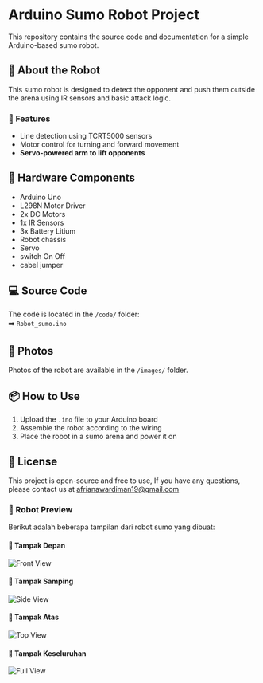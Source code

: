 # Arduino Sumo Robot Project

This repository contains the source code and documentation for a simple Arduino-based sumo robot.

## 🤖 About the Robot
This sumo robot is designed to detect the opponent and push them outside the arena using IR sensors and basic attack logic.

### 🧠 Features
- Line detection using TCRT5000 sensors
- Motor control for turning and forward movement
- **Servo-powered arm to lift opponents**

## 🔧 Hardware Components
- Arduino Uno
- L298N Motor Driver
- 2x DC Motors
- 1x IR Sensors
- 3x Battery Litium 
- Robot chassis
- Servo
- switch On Off
- cabel jumper

## 💻 Source Code
The code is located in the `/code/` folder:  
➡️ `Robot_sumo.ino`

## 📸 Photos
Photos of the robot are available in the `/images/` folder.

## 📦 How to Use
1. Upload the `.ino` file to your Arduino board
2. Assemble the robot according to the wiring
3. Place the robot in a sumo arena and power it on

## 📜 License
This project is open-source and free to use, If you have any questions, please contact us at afrianawardiman19@gmail.com

### 📸 Robot Preview

Berikut adalah beberapa tampilan dari robot sumo yang dibuat:

#### 🔹 Tampak Depan
![Front View](images/IMG-20250613-WA0007.jpg)

#### 🔹 Tampak Samping
![Side View](images/IMG-20250613-WA0008.jpg)

#### 🔹 Tampak Atas
![Top View](images/IMG-20250613-WA0009.jpg)

#### 🔹 Tampak Keseluruhan
![Full View](images/IMG-20250613-WA0010.jpg)

